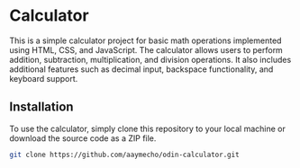 # Calculator

This is a simple calculator project for basic math operations implemented using HTML, CSS, and JavaScript. The calculator allows users to perform addition, subtraction, multiplication, and division operations. It also includes additional features such as decimal input, backspace functionality, and keyboard support.

## Installation

To use the calculator, simply clone this repository to your local machine or download the source code as a ZIP file.

```bash
git clone https://github.com/aaymecho/odin-calculator.git
